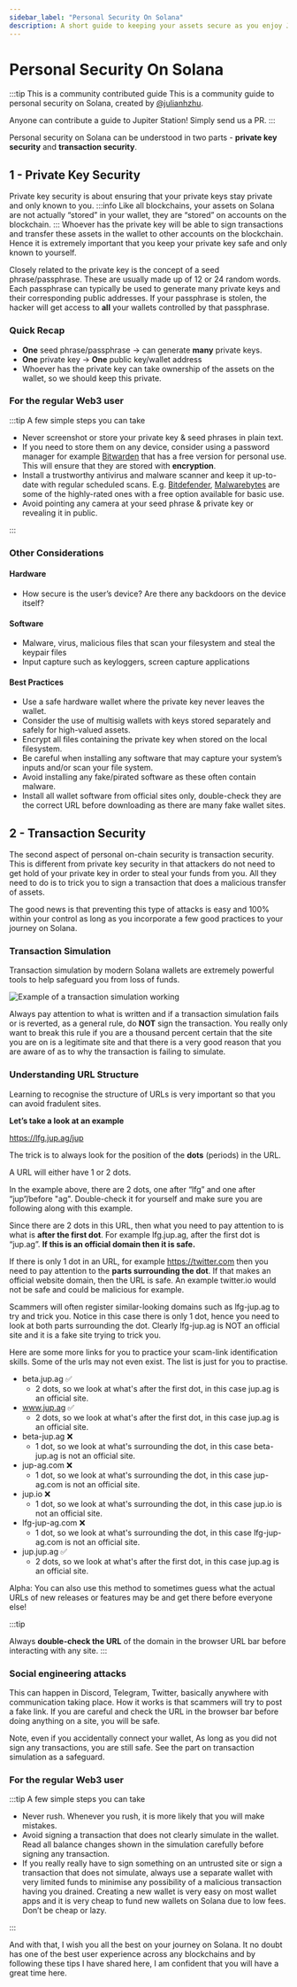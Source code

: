 ```yaml
---
sidebar_label: "Personal Security On Solana"
description: A short guide to keeping your assets secure as you enjoy Jupiter and Solana
---
```


# Personal Security On Solana

:::tip This is a community contributed guide
This is a community guide to personal security on Solana, created by [@julianhzhu](https://twitter.com/julianhzhu).

Anyone can contribute a guide to Jupiter Station! Simply send us a PR.
:::

Personal security on Solana can be understood in two parts - **private key security** and **transaction security**.

## 1 - Private Key Security

Private key security is about ensuring that your private keys stay private and only known to you.
:::info
Like all blockchains, your assets on Solana are not actually “stored” in your wallet, they are “stored” on accounts on the blockchain.
:::
Whoever has the private key will be able to sign transactions and transfer these assets in the wallet to other accounts on the blockchain. Hence it is extremely important that you keep your private key safe and only known to yourself.

Closely related to the private key is the concept of a seed phrase/passphrase. These are usually made up of 12 or 24 random words. Each passphrase can typically be used to generate many private keys and their corresponding public addresses. If your passphrase is stolen, the hacker will get access to **all** your wallets controlled by that passphrase.

### Quick Recap

- **One** seed phrase/passphrase → can generate **many** private keys.
- **One** private key → **One** public key/wallet address
- Whoever has the private key can take ownership of the assets on the wallet, so we should keep this private.

### For the regular Web3 user

:::tip A few simple steps you can take

- Never screenshot or store your private key & seed phrases in plain text.
- If you need to store them on any device, consider using a password manager for example [Bitwarden](https://bitwarden.com/) that has a free version for personal use. This will ensure that they are stored with **encryption**.
- Install a trustworthy antivirus and malware scanner and keep it up-to-date with regular scheduled scans. E.g. [Bitdefender](https://www.bitdefender.com/), [Malwarebytes](https://www.malwarebytes.com/) are some of the highly-rated ones with a free option available for basic use.
- Avoid pointing any camera at your seed phrase & private key or revealing it in public.

:::

### Other Considerations

#### Hardware

- How secure is the user’s device? Are there any backdoors on the device itself?

#### Software

- Malware, virus, malicious files that scan your filesystem and steal the keypair files
- Input capture such as keyloggers, screen capture applications

#### Best Practices

- Use a safe hardware wallet where the private key never leaves the wallet.
- Consider the use of multisig wallets with keys stored separately and safely for high-valued assets.
- Encrypt all files containing the private key when stored on the local filesystem.
- Be careful when installing any software that may capture your system’s inputs and/or scan your file system.
- Avoid installing any fake/pirated software as these often contain malware.
- Install all wallet software from official sites only, double-check they are the correct URL before downloading as there are many fake wallet sites.

## 2 - Transaction Security

The second aspect of personal on-chain security is transaction security. This is different from private key security in that attackers do not need to get hold of your private key in order to steal your funds from you. All they need to do is to trick you to sign a transaction that does a malicious transfer of assets.

The good news is that preventing this type of attacks is easy and 100% within your control as long as you incorporate a few good practices to your journey on Solana.

### Transaction Simulation

Transaction simulation by modern Solana wallets are extremely powerful tools to help safeguard you from loss of funds.

![Example of a transaction simulation working](../img/personal-security/example_of_transaction_simulation_correct.png)

Always pay attention to what is written and if a transaction simulation fails or is reverted, as a general rule, do **NOT** sign the transaction. You really only want to break this rule if you are a thousand percent certain that the site you are on is a legitimate site and that there is a very good reason that you are aware of as to why the transaction is failing to simulate.

### Understanding URL Structure

Learning to recognise the structure of URLs is very important so that you can avoid fradulent sites.

**Let’s take a look at an example**

https://lfg.jup.ag/jup

The trick is to always look for the position of the **dots** (periods) in the URL.

A URL will either have 1 or 2 dots.

In the example above, there are 2 dots, one after “lfg” and one after “jup”/before "ag". Double-check it for yourself and make sure you are following along with this example.

Since there are 2 dots in this URL, then what you need to pay attention to is what is **after the first dot**. For example lfg.jup.ag, after the first dot is “jup.ag”. **If this is an official domain then it is safe.**

If there is only 1 dot in an URL, for example https://twitter.com then you need to pay attention to the **parts surrounding the dot**. If that makes an official website domain, then the URL is safe. An example twitter.io would not be safe and could be malicious for example.

Scammers will often register similar-looking domains such as lfg-jup.ag to try and trick you. Notice in this case there is only 1 dot, hence you need to look at both parts surrounding the dot. Clearly lfg-jup.ag is NOT an official site and it is a fake site trying to trick you.

Here are some more links for you to practice your scam-link identification skills. Some of the urls may not even exist. The list is just for you to practise.

- beta.jup.ag ✅
  - 2 dots, so we look at what's after the first dot, in this case jup.ag is an official site.
- www.jup.ag ✅
  - 2 dots, so we look at what's after the first dot, in this case jup.ag is an official site.
- beta-jup.ag ❌
  - 1 dot, so we look at what's surrounding the dot, in this case beta-jup.ag is not an official site.
- jup-ag.com ❌
  - 1 dot, so we look at what's surrounding the dot, in this case jup-ag.com is not an official site.
- jup.io ❌
  - 1 dot, so we look at what's surrounding the dot, in this case jup.io is not an official site.
- lfg-jup-ag.com ❌
  - 1 dot, so we look at what's surrounding the dot, in this case lfg-jup-ag.com is not an official site.
- jup.jup.ag ✅
  - 2 dots, so we look at what's after the first dot, in this case jup.ag is an official site.

Alpha: You can also use this method to sometimes guess what the actual URLs of new releases or features may be and get there before everyone else!

:::tip

Always **double-check the URL** of the domain in the browser URL bar before interacting with any site.
:::

### Social engineering attacks

This can happen in Discord, Telegram, Twitter, basically anywhere with communication taking place. How it works is that scammers will try to post a fake link. If you are careful and check the URL in the browser bar before doing anything on a site, you will be safe.

Note, even if you accidentally connect your wallet, As long as you did not sign any transactions, you are still safe. See the part on transaction simulation as a safeguard.

### For the regular Web3 user

:::tip A few simple steps you can take

- Never rush. Whenever you rush, it is more likely that you will make mistakes.
- Avoid signing a transaction that does not clearly simulate in the wallet. Read all balance changes shown in the simulation carefully before signing any transaction.
- If you really really have to sign something on an untrusted site or sign a transaction that does not simulate, always use a separate wallet with very limited funds to minimise any possibility of a malicious transaction having you drained. Creating a new wallet is very easy on most wallet apps and it is very cheap to fund new wallets on Solana due to low fees. Don’t be cheap or lazy.

:::

And with that, I wish you all the best on your journey on Solana. It no doubt has one of the best user experience across any blockchains and by following these tips I have shared here, I am confident that you will have a great time here.
